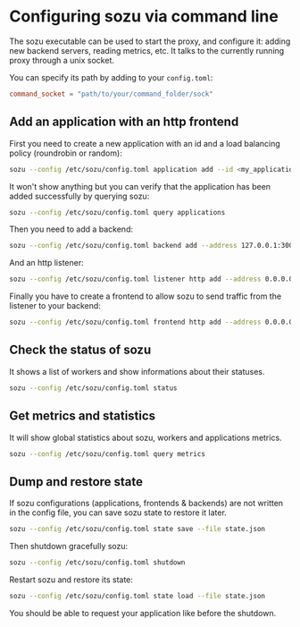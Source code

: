 # Configuring sozu via command line

The sozu executable can be used to start the proxy, and configure it: adding new backend servers, reading metrics, etc.
It talks to the currently running proxy through a unix socket.

You can specify its path by adding to your `config.toml`:

```toml
command_socket = "path/to/your/command_folder/sock"
```

## Add an application with an http frontend

First you need to create a new application with an id and a load balancing policy (roundrobin or random):

```bash
sozu --config /etc/sozu/config.toml application add --id <my_application_id> --load-balancing-policy roundrobin
```

It won't show anything but you can verify that the application has been added successfully by querying sozu:

```bash
sozu --config /etc/sozu/config.toml query applications
```

Then you need to add a backend:

```bash
sozu --config /etc/sozu/config.toml backend add --address 127.0.0.1:3000 --backend-id <my_backend_id> --id <my_application_id>
```

And an http listener:

```bash
sozu --config /etc/sozu/config.toml listener http add --address 0.0.0.0:80
```

Finally you have to create a frontend to allow sozu to send traffic from the listener to your backend:

```bash
sozu --config /etc/sozu/config.toml frontend http add --address 0.0.0.0:80 --hostname <my_application_hostname> --id <my_application_id>
```

## Check the status of sozu

It shows a list of workers and show informations about their statuses.

```bash
sozu --config /etc/sozu/config.toml status
```

## Get metrics and statistics

It will show global statistics about sozu, workers and applications metrics.

```bash
sozu --config /etc/sozu/config.toml query metrics
```

## Dump and restore state

If sozu configurations (applications, frontends & backends) are not written in the config file, you can save sozu state to restore it later.

```bash
sozu --config /etc/sozu/config.toml state save --file state.json
```

Then shutdown gracefully sozu:

```bash
sozu --config /etc/sozu/config.toml shutdown
```

Restart sozu and restore its state:

```bash
sozu --config /etc/sozu/config.toml state load --file state.json
```

You should be able to request your application like before the shutdown.

